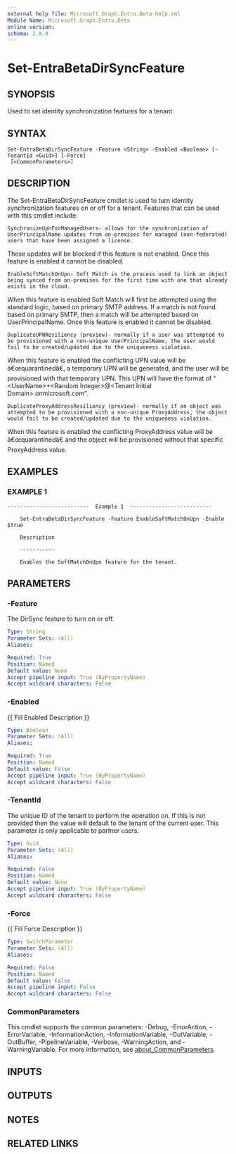 ```yaml
---
external help file: Microsoft.Graph.Entra.Beta-help.xml
Module Name: Microsoft.Graph.Entra.Beta
online version:
schema: 2.0.0
---
```


# Set-EntraBetaDirSyncFeature

## SYNOPSIS
Used to set identity synchronization features for a tenant.

## SYNTAX

```
Set-EntraBetaDirSyncFeature -Feature <String> -Enabled <Boolean> [-TenantId <Guid>] [-Force]
 [<CommonParameters>]
```

## DESCRIPTION
The Set-EntraBetaDirSyncFeature cmdlet is used to turn identity synchronization features on or off for 
a tenant.
Features that can be used with this cmdlet include:

    SynchronizeUpnForManagedUsers- allows for the synchronization of UserPrincipalName updates from on-premises for managed (non-federated) users that have been assigned a license.
These updates will be blocked if this feature is not enabled.
Once this feature is enabled it cannot be disabled.

    EnableSoftMatchOnUpn- Soft Match is the process used to link an object being synced from on-premises for the first time with one that already exists in the cloud.
When this feature is enabled Soft Match will first be attempted using the standard logic, based on primary SMTP address.
If a match is not found based on primary SMTP, then a match will be attempted based on UserPrincipalName.
Once this feature is enabled it cannot be disabled.

    DuplicateUPNResiliency (preview)- normally if a user was attempted to be provisioned with a non-unique UserPrincipalName, the user would fail to be created/updated due to the uniqueness violation.
When this feature is enabled the conflicting UPN value will be â€œquarantinedâ€, a temporary UPN will be generated, and the user will be provisioned with that temporary UPN.
This UPN will have the format of "\<UserName\>+\<Random Integer\>@\<Tenant Initial Domain\>.onmicrosoft.com".

    DuplicateProxyAddressResiliency (preview)- normally if an object was attempted to be provisioned with a non-unique ProxyAddress, the object would fail to be created/updated due to the uniqueness violation.
When this feature is enabled the conflicting ProxyAddress value will be â€œquarantinedâ€ and the object will be provisioned without that specific ProxyAddress value.

## EXAMPLES

### EXAMPLE 1
```
--------------------------  Example 1  --------------------------
    
    Set-EntraBetaDirSyncFeature -Feature EnableSoftMatchOnUpn -Enable $true
    
    Description
    
    -----------
    
    Enables the SoftMatchOnUpn feature for the tenant.
```

## PARAMETERS

### -Feature
The DirSync feature to turn on or off.

```yaml
Type: String
Parameter Sets: (All)
Aliases:

Required: True
Position: Named
Default value: None
Accept pipeline input: True (ByPropertyName)
Accept wildcard characters: False
```

### -Enabled
{{ Fill Enabled Description }}

```yaml
Type: Boolean
Parameter Sets: (All)
Aliases:

Required: True
Position: Named
Default value: False
Accept pipeline input: True (ByPropertyName)
Accept wildcard characters: False
```

### -TenantId
The unique ID of the tenant to perform the operation on.
If this is not provided then the value will default to the tenant of the current user.
This parameter is only applicable to partner users.

```yaml
Type: Guid
Parameter Sets: (All)
Aliases:

Required: False
Position: Named
Default value: None
Accept pipeline input: True (ByPropertyName)
Accept wildcard characters: False
```

### -Force
{{ Fill Force Description }}

```yaml
Type: SwitchParameter
Parameter Sets: (All)
Aliases:

Required: False
Position: Named
Default value: False
Accept pipeline input: False
Accept wildcard characters: False
```

### CommonParameters
This cmdlet supports the common parameters: -Debug, -ErrorAction, -ErrorVariable, -InformationAction, -InformationVariable, -OutVariable, -OutBuffer, -PipelineVariable, -Verbose, -WarningAction, and -WarningVariable. For more information, see [about_CommonParameters](http://go.microsoft.com/fwlink/?LinkID=113216).

## INPUTS

## OUTPUTS

## NOTES

## RELATED LINKS
